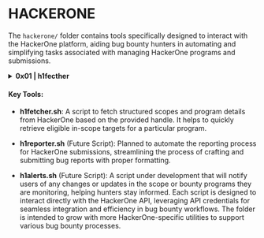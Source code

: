 # HACKERONE

The `hackerone/` folder contains tools specifically designed to interact with the HackerOne platform, aiding bug bounty hunters in automating and simplifying tasks associated with managing HackerOne programs and submissions.

<details>
<summary> <strong>0x01 | h1fecther</strong></summary>

#### Description:
`h1fetcher.sh` is a Bash script designed to query a specific HackerOne program for in-scope or out-of-scope targets based on their eligibility for submission. The script retrieves data from the HackerOne API and allows users to filter results based on scope (eligible for submission or not). The filtered results are saved to an output file.

</details>

#### Key Tools:

- **h1fetcher.sh**: 
  A script to fetch structured scopes and program details from HackerOne based on the provided handle. It helps to quickly retrieve eligible in-scope targets for a particular program.
  
- **h1reporter.sh** (Future Script): 
  Planned to automate the reporting process for HackerOne submissions, streamlining the process of crafting and submitting bug reports with proper formatting.
  
- **h1alerts.sh** (Future Script): 
  A script under development that will notify users of any changes or updates in the scope or bounty programs they are monitoring, helping hunters stay informed.
  Each script is designed to interact directly with the HackerOne API, leveraging API credentials for seamless integration and efficiency in bug bounty workflows. The folder is intended to grow with more HackerOne-specific utilities to support various bug bounty processes.

